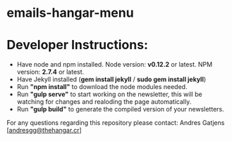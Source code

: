 emails-hangar-menu
====================

# Developer Instructions:
- Have node and npm installed. Node version: **v0.12.2** or latest. NPM version: **2.7.4** or latest.
- Have Jekyll installed (**gem install jekyll** / **sudo gem install jekyll**)
- Run **"npm install"** to download the node modules needed.
- Run **"gulp serve"** to start working on the newsletter, this will be watching for changes and realoding the page automatically.
- Run **"gulp build"** to generate the compiled version of your newsletters.

For any questions regarding this repository please contact: Andres Gatjens [andresgg@thehangar.cr]